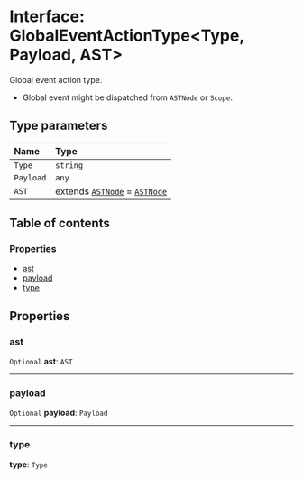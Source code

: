 # Interface: GlobalEventActionType\<Type, Payload, AST>

Global event action type.

* Global event might be dispatched from `ASTNode` or `Scope`.

## Type parameters

| Name | Type |
| :------ | :------ |
| `Type` | `string` |
| `Payload` | `any` |
| `AST` | extends [`ASTNode`](/auto-docs/editor/classes/ASTNode.md) = [`ASTNode`](/auto-docs/editor/classes/ASTNode.md) |

## Table of contents

### Properties

* [ast](/auto-docs/editor/interfaces/GlobalEventActionType.md#ast)
* [payload](/auto-docs/editor/interfaces/GlobalEventActionType.md#payload)
* [type](/auto-docs/editor/interfaces/GlobalEventActionType.md#type)

## Properties

### ast

`Optional` **ast**: `AST`

***

### payload

`Optional` **payload**: `Payload`

***

### type

**type**: `Type`
